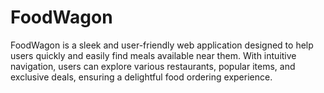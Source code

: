 # FoodWagon
FoodWagon is a sleek and user-friendly web application designed to help users quickly and easily find meals available near them. With intuitive navigation, users can explore various restaurants, popular items, and exclusive deals, ensuring a delightful food ordering experience.
